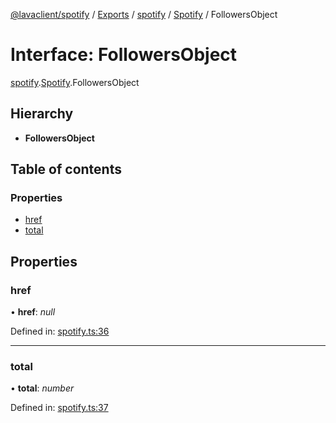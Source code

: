 [@lavaclient/spotify](../README.md) / [Exports](../modules.md) / [spotify](../modules/spotify.md) / [Spotify](../modules/spotify.spotify-1.md) / FollowersObject

# Interface: FollowersObject

[spotify](../modules/spotify.md).[Spotify](../modules/spotify.spotify-1.md).FollowersObject

## Hierarchy

* **FollowersObject**

## Table of contents

### Properties

- [href](spotify.spotify.followersobject.md#href)
- [total](spotify.spotify.followersobject.md#total)

## Properties

### href

• **href**: *null*

Defined in: [spotify.ts:36](https://github.com/Lavaclient/plugins/blob/09b0c37/packages/spotify/src/spotify.ts#L36)

___

### total

• **total**: *number*

Defined in: [spotify.ts:37](https://github.com/Lavaclient/plugins/blob/09b0c37/packages/spotify/src/spotify.ts#L37)
